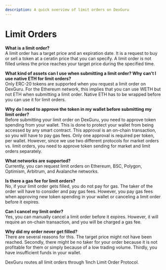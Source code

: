 ```yaml
---
description: A quick overview of limit orders on DexGuru
---
```


# Limit Orders

**What is a limit order?** \
A limit order has a target price and an expiration date. It is a request to buy or sell a token at a ceratin price that you can specify. A limit order is not filled unless the price reaches your target price during the specified time.

**What kind of assets can I use when submitting a limit order? Why can’t I use native ETH for limit orders?** \
Only ERC-20 tokens are supported when you request a limit order on DexGuru. For the Ethereum network, this implies that you can use WETH but not ETH when submitting a limit order. Native ETH has to be wrapped before you can use it for limit orders.

**Why do I need to approve the token in my wallet before submitting my limit order?** \
Before submitting your limit order on DexGuru, you need to approve token spending from your wallet. This is done to protect your wallet from being accessed by any smart contract. This approval is an on-chain transaction, so you will have to pay gas fees. Only one approval is required per token, per wallet. However, since we use two different protocols for market orders vs. limit orders, you need to approve token sending for market and limit orders separately.

**What networks are supported?** \
Currently, you can request limit orders on Ethereum, BSC, Polygon, Optimism, Arbitrum, and Avalanche networks.

**Is there a gas fee for limit orders?** \
No, if your limit order gets filled, you do not pay for gas. The taker of the order will have to consider and pay gas fees. However, you pay gas fees when approving new token spending in your wallet or canceling a limit order before it expires.

**Can I cancel my limit order?** \
Yes, you can manually cancel a limit order before it expires. However, it will require an on-chain transaction, and you will be charged a gas fee.

**Why did my order never get filled?** \
There are several reasons for this. The target price might not have been reached. Secondly, there might be no taker for your order because it is not profitable for them or simply because of a low trading volume. Thirdly, you have insufficient funds in your wallet.



DexGuru routes all limit orders through 1inch Limit Order Protocol.
